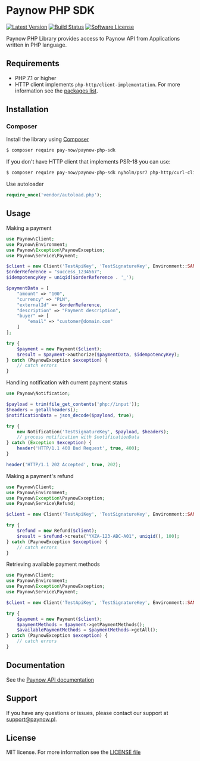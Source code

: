 # Paynow PHP SDK

[![Latest Version](https://img.shields.io/github/release/pay-now/paynow-php-sdk.svg?style=flat-square)](https://github.com/pay-now/paynow-php-sdk/releases)
[![Build Status](https://travis-ci.org/pay-now/paynow-php-sdk.svg?branch=master)](https://travis-ci.org/pay-now/paynow-php-sdk)
[![Software License](https://img.shields.io/badge/license-MIT-brightgreen.svg?style=flat-square)](LICENSE)
<!--[![Total Downloads](https://img.shields.io/packagist/dt/pay-now/paynow-php-sdk.svg?style=flat-square)](https://packagist.org/packages/pay-now/paynow-php-sdk)-->

Paynow PHP Library provides access to Paynow API from Applications written in PHP language. 

## Requirements
- PHP 7.1 or higher
- HTTP client implements `php-http/client-implementation`. For more information see the [packages list](https://packagist.org/providers/php-http/client-implementation).    

## Installation

### Composer
Install the library using [Composer](https://getcomposer.org)
```bash
$ composer require pay-now/paynow-php-sdk
```

If you don't have HTTP client that implements PSR-18 you can use:
```bash
$ composer require pay-now/paynow-php-sdk nyholm/psr7 php-http/curl-client
```

Use autoloader
```php
require_once('vendor/autoload.php');
```

## Usage
Making a payment
```php
use Paynow\Client;
use Paynow\Environment;
use Paynow\Exception\PaynowException;
use Paynow\Service\Payment;

$client = new Client('TestApiKey', 'TestSignatureKey', Environment::SANDBOX);
$orderReference = "success_1234567";
$idempotencyKey = uniqid($orderReference . '_');

$paymentData = [
    "amount" => "100",
    "currency" => "PLN",
    "externalId" => $orderReference,
    "description" => "Payment description",
    "buyer" => [
        "email" => "customer@domain.com"
    ]
];

try {
    $payment = new Payment($client);
    $result = $payment->authorize($paymentData, $idempotencyKey);
} catch (PaynowException $exception) {
    // catch errors
}
```

Handling notification with current payment status
```php
use Paynow\Notification;

$payload = trim(file_get_contents('php://input'));
$headers = getallheaders();
$notificationData = json_decode($payload, true);

try {
    new Notification('TestSignatureKey', $payload, $headers);
    // process notification with $notificationData
} catch (Exception $exception) {
    header('HTTP/1.1 400 Bad Request', true, 400);
}

header('HTTP/1.1 202 Accepted', true, 202);
```

Making a payment's refund
```php
use Paynow\Client;
use Paynow\Environment;
use Paynow\Exception\PaynowException;
use Paynow\Service\Refund;

$client = new Client('TestApiKey', 'TestSignatureKey', Environment::SANDBOX);

try {
    $refund = new Refund($client);
    $result = $refund->create("YXZA-123-ABC-A01", uniqid(), 100);
} catch (PaynowException $exception) {
    // catch errors
}
```

Retrieving available payment methods
```php
use Paynow\Client;
use Paynow\Environment;
use Paynow\Exception\PaynowException;
use Paynow\Service\Payment;

$client = new Client('TestApiKey', 'TestSignatureKey', Environment::SANDBOX);

try {
    $payment = new Payment($client);
    $paymentMethods = $payment->getPaymentMethods();
    $availablePaymentMethods = $paymentMethods->getAll();
} catch (PaynowException $exception) {
    // catch errors
}
```

## Documentation
See the [Paynow API documentation](https://docs.paynow.pl)

## Support
If you have any questions or issues, please contact our support at support@paynow.pl.

## License
MIT license. For more information see the [LICENSE file](LICENSE)